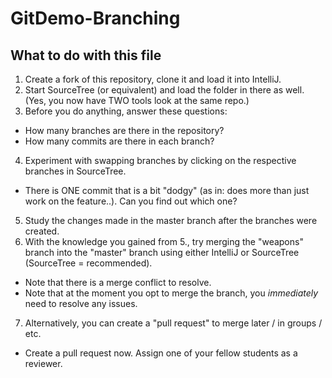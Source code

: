 # GitDemo-Branching

## What to do with this file
1. Create a fork of this repository, clone it and load it into IntelliJ.
2. Start SourceTree (or equivalent) and load the folder in there as well. (Yes, you now have TWO tools look at the same repo.)
3. Before you do anything, answer these questions:
  * How many branches are there in the repository?
  * How many commits are there in each branch?

4. Experiment with swapping branches by clicking on the respective branches in SourceTree.
  * There is ONE commit that is a bit "dodgy" (as in: does more than just work on the feature..). Can you find out which one?
5. Study the changes made in the master branch after the branches were created.
6. With the knowledge you gained from 5., try merging the "weapons" branch into the "master" branch using either IntelliJ or SourceTree (SourceTree = recommended).
  * Note that there is a merge conflict to resolve. 
  * Note that at the moment you opt to merge the branch, you *immediately* need to resolve any issues.
7. Alternatively, you can create a "pull request" to merge later / in groups / etc.
  * Create a pull request now. Assign one of your fellow students as a reviewer.
